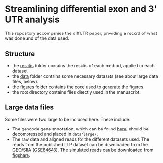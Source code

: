 # Streamlining differential exon and 3' UTR analysis

This repository accompanies the diffUTR paper, providing a record of what was done and of the data used.

## Structure

* the [results](results/) folder contains the results of each method, applied to each dataset.
* the [data](data/) folder contains some necessary datasets (see about large data files, below).
* the [figures](figures/) folder contains the code used to generate the figures.
* the root directory contains files directly used in the manuscript.

## Large data files

Some files were two large to be included here. These include:

* The gencode gene annotation, which can be found [here](ftp://ftp.ebi.ac.uk/pub/databases/gencode/Gencode_mouse/release_M25/gencode.vM25.annotation.gtf.gz), should be decompressed and placed in `data/large/`.
* The raw data and aligned reads for the different datasets used. The reads from the published LTP dataset can be downloaded from the GEO/SRA ([GSE84643](https://www.ncbi.nlm.nih.gov/geo/query/acc.cgi?acc=GSE84643)). The simulated reads can be downloaded from [figshare](https://dx.doi.org/10.6084/m9.figshare.13726143).

